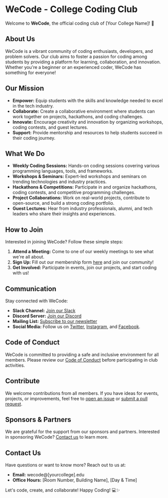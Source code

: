 # WeCode - College Coding Club

Welcome to **WeCode**, the official coding club of [Your College Name]! 🚀

## About Us

WeCode is a vibrant community of coding enthusiasts, developers, and problem solvers. Our club aims to foster a passion for coding among students by providing a platform for learning, collaboration, and innovation. Whether you're a beginner or an experienced coder, WeCode has something for everyone!

## Our Mission

- **Empower:** Equip students with the skills and knowledge needed to excel in the tech industry.
- **Collaborate:** Create a collaborative environment where students can work together on projects, hackathons, and coding challenges.
- **Innovate:** Encourage creativity and innovation by organizing workshops, coding contests, and guest lectures.
- **Support:** Provide mentorship and resources to help students succeed in their coding journey.

## What We Do

- **Weekly Coding Sessions:** Hands-on coding sessions covering various programming languages, tools, and frameworks.
- **Workshops & Seminars:** Expert-led workshops and seminars on trending technologies and industry practices.
- **Hackathons & Competitions:** Participate in and organize hackathons, coding contests, and competitive programming challenges.
- **Project Collaborations:** Work on real-world projects, contribute to open-source, and build a strong coding portfolio.
- **Guest Lectures:** Hear from industry professionals, alumni, and tech leaders who share their insights and experiences.

## How to Join

Interested in joining WeCode? Follow these simple steps:

1. **Attend a Meeting:** Come to one of our weekly meetings to see what we're all about.
2. **Sign Up:** Fill out our membership form [here](#) and join our community!
3. **Get Involved:** Participate in events, join our projects, and start coding with us!

## Communication

Stay connected with WeCode:

- **Slack Channel:** [Join our Slack](#)
- **Discord Server:** [Join our Discord](#)
- **Mailing List:** [Subscribe to our newsletter](#)
- **Social Media:** Follow us on [Twitter](#), [Instagram](#), and [Facebook](#).

## Code of Conduct

WeCode is committed to providing a safe and inclusive environment for all members. Please review our [Code of Conduct](#) before participating in club activities.

## Contribute

We welcome contributions from all members. If you have ideas for events, projects, or improvements, feel free to [open an issue](#) or [submit a pull request](#).

## Sponsors & Partners

We are grateful for the support from our sponsors and partners. Interested in sponsoring WeCode? [Contact us](#) to learn more.

## Contact Us

Have questions or want to know more? Reach out to us at:

- **Email:** wecode@[yourcollege].edu
- **Office Hours:** [Room Number, Building Name], [Day & Time]

Let's code, create, and collaborate! Happy Coding! 💻✨


